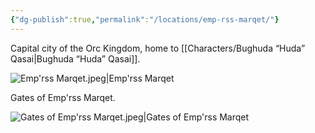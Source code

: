 ```yaml
---
{"dg-publish":true,"permalink":"/locations/emp-rss-marqet/"}
---
```


Capital city of the Orc Kingdom, home to [[Characters/Bughuda “Huda” Qasai\|Bughuda “Huda” Qasai]].

![Emp'rss Marqet.jpeg|Emp'rss Marqet](/img/user/Assets/Emp'rss%20Marqet.jpeg)

Gates of Emp'rss Marqet.

![Gates of Emp'rss Marqet.jpeg|Gates of Emp'rss Marqet](/img/user/Assets/Gates%20of%20Emp'rss%20Marqet.jpeg)
